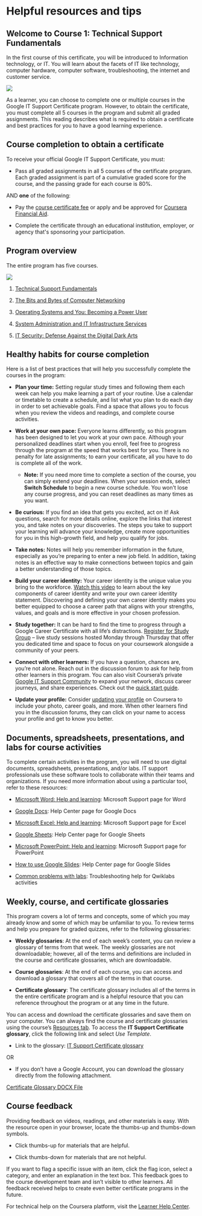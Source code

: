 # Helpful resources and tips

## Welcome to Course 1: Technical Support Fundamentals

In the first course of this certificate, you will be introduced to Information technology, or IT. You will learn about the facets of IT like technology, computer hardware, computer software, troubleshooting, the internet and customer service.

![](https://d3c33hcgiwev3.cloudfront.net/imageAssetProxy.v1/V7EHrne1RSuK1gMuWM3fyQ_1b38dc2196c34409b78936eb6223fbf1_IT101_1.png?expiry=1716595200000&hmac=ii3n43o1lrO4VEzmDwA_AY2OdkiabsXeDxYiJmeFy-s)

As a learner, you can choose to complete one or multiple courses in the Google IT Support Certificate program. However, to obtain the certificate, you must complete all 5 courses in the program and submit all graded assignments. This reading describes what is required to obtain a certificate and best practices for you to have a good learning experience.

## Course completion to obtain a certificate

To receive your official Google IT Support Certificate, you must:

- Pass all graded assignments in all 5 courses of the certificate program. Each graded assignment is part of a cumulative graded score for the course, and the passing grade for each course is 80%.
    

AND **one** of the following:

- Pay the [course certificate fee](https://www.coursera.support/s/article/209818963-Payments-on-Coursera?language=en_US) or apply and be approved for [Coursera Financial Aid](https://www.coursera.support/s/article/209819033-Apply-for-Financial-Aid-or-a-Scholarship?language=en_US).
    
- Complete the certificate through an educational institution, employer, or agency that's sponsoring your participation. 
    

## Program overview

The entire program has five courses.

![](https://d3c33hcgiwev3.cloudfront.net/imageAssetProxy.v1/D4CgTvsgRmKEKYZhRseoPQ_d7acdfec55ff4a1f94e1a9167c8615f1_IT101_0.png?expiry=1716595200000&hmac=ZitqGDrbx_Wquve1aDJe-nRQCTXarXjndgYK3j2COxA)

1. [Technical Support Fundamentals](https://www.coursera.org/learn/technical-support-fundamentals?specialization=google-it-support)
    
2. [The Bits and Bytes of Computer Networking](https://www.coursera.org/learn/computer-networking?specialization=google-it-support)
    
3. [Operating Systems and You: Becoming a Power User](https://www.coursera.org/learn/os-power-user?specialization=google-it-support)
    
4. [System Administration and IT Infrastructure Services](https://www.coursera.org/learn/system-administration-it-infrastructure-services?specialization=google-it-support)
    
5. [IT Security: Defense Against the Digital Dark Arts](https://www.coursera.org/learn/it-security?specialization=google-it-support)
    

## Healthy habits for course completion

Here is a list of best practices that will help you successfully complete the courses in the program: 

- **Plan your time:** Setting regular study times and following them each week can help you make learning a part of your routine. Use a calendar or timetable to create a schedule, and list what you plan to do each day in order to set achievable goals. Find a space that allows you to focus when you review the videos and readings, and complete course activities.
    
- **Work at your own pace:** Everyone learns differently, so this program has been designed to let you work at your own pace. Although your personalized deadlines start when you enroll, feel free to progress through the program at the speed that works best for you. There is no penalty for late assignments; to earn your certificate, all you have to do is complete all of the work. 
    
    - **Note:** If you need more time to complete a section of the course, you can simply extend your deadlines. When your session ends, select **Switch Schedule** to begin a new course schedule. You won't lose any course progress, and you can reset deadlines as many times as you want.
        
- **Be curious:** If you find an idea that gets you excited, act on it! Ask questions, search for more details online, explore the links that interest you, and take notes on your discoveries. The steps you take to support your learning will advance your knowledge, create more opportunities for you in this high-growth field, and help you qualify for jobs.
    
- **Take notes:** Notes will help you remember information in the future, especially as you’re preparing to enter a new job field. In addition, taking notes is an effective way to make connections between topics and gain a better understanding of those topics.
    
- **Build your career identity:** Your career identity is the unique value you bring to the workforce. [Watch this video](https://www.youtube.com/watch?v=_xbT4qMrot4) to learn about the key components of career identity and write your own career identity statement. Discovering and defining your own career identity makes you better equipped to choose a career path that aligns with your strengths, values, and goals and is more effective in your chosen profession.
    
- **Study together:** It can be hard to find the time to progress through a Google Career Certificate with all life’s distractions. [Register for Study Group](https://lu.ma/u/Google-Career-Certificates-Study-Group) – live study sessions hosted Monday through Thursday that offer you dedicated time and space to focus on your coursework alongside a community of your peers.
    
- **Connect with other learners:** If you have a question, chances are, you’re not alone. Reach out in the discussion forum to ask for help from other learners in this program. You can also visit Coursera’s private [Google IT Support Community](http://www.coursera.support/s/group-invite?id=MEY5VkgwMDAwMDAwMXZOMEFR) to expand your network, discuss career journeys, and share experiences. Check out the [quick start guide](https://www.coursera.support/s/article/Community-Quick-Start-Guide).
    
- **Update your profile:** Consider [updating your profile](https://www.coursera.org/account/profile) on Coursera to include your photo, career goals, and more. When other learners find you in the discussion forums, they can click on your name to access your profile and get to know you better.
    

## Documents, spreadsheets, presentations, and labs for course activities

To complete certain activities in the program, you will need to use digital documents, spreadsheets, presentations, and/or labs. IT support professionals use these software tools to collaborate within their teams and organizations. If you need more information about using a particular tool, refer to these resources:

- [Microsoft Word: Help and learning](https://support.microsoft.com/en-us/word): Microsoft Support page for Word
    
- [Google Docs](https://support.google.com/docs/topic/9046002?hl=en&ref_topic=1382883): Help Center page for Google Docs
    
- [Microsoft Excel: Help and learning](https://support.microsoft.com/en-us/excel): Microsoft Support page for Excel
    
- [Google Sheets](https://support.google.com/docs/topic/9054603?hl=en&ref_topic=1382883): Help Center page for Google Sheets
    
- [Microsoft PowerPoint: Help and learning](https://support.microsoft.com/en-us/powerpoint): Microsoft Support page for PowerPoint
    
- [How to use Google Slides](https://support.google.com/docs/answer/2763168?hl=en&co=GENIE.Platform%3DDesktop): Help Center page for Google Slides
    
- [Common problems with labs](https://support.google.com/qwiklabs/answer/9133560?hl=en&ref_topic=9134804): Troubleshooting help for Qwiklabs activities
    

## Weekly, course, and certificate glossaries

This program covers a lot of terms and concepts, some of which you may already know and some of which may be unfamiliar to you. To review terms and help you prepare for graded quizzes, refer to the following glossaries:

- **Weekly glossaries**: At the end of each week’s content, you can review a glossary of terms from that week. The weekly glossaries are not downloadable; however, all of the terms and definitions are included in the course and certificate glossaries, which are downloadable.
    
- **Course glossaries**: At the end of each course, you can access and download a glossary that covers all of the terms in that course. 
    
- **Certificate glossary**: The certificate glossary includes all of the terms in the entire certificate program and is a helpful resource that you can reference throughout the program or at any time in the future. 
    

You can access and download the certificate glossaries and save them on your computer. You can always find the course and certificate glossaries using the course’s [Resources tab](https://www.coursera.org/learn/technical-support-fundamentals/resources/fCDZG). To access the **IT Support Certificate glossary**, click the following link and select _Use Template_.

- Link to the glossary: [IT Support Certificate glossary](https://docs.google.com/document/d/19LPDrcHzZPiAfxDHrw6LHgDAs68q5hjS/template/preview#heading=h.gjdgxs)
    

OR

- If you don’t have a Google Account, you can download the glossary directly from the following attachment.
    

[Certificate Glossary DOCX File](https://d3c33hcgiwev3.cloudfront.net/u7gxyI8kRvaF5ITSqymTQg_69c76fb53ba34efa95f8435169f84df1_Certificate-Glossary.docx?Expires=1716595200&Signature=R0LtC1sUUdquDcNc8Fxf10YQZiVAw6Ns4MFyK63wsTLtYtaqym0HtfvKCh715cW6qccvHrA9P7o2i5EY~QlJHZuT~-PWYhsYYhHUST8gNg7qprAyJHvQagKI~WgeoP3VExqmoIErdRYNx6Lrw0H4BkvM6coZhF~KhYuKzjdTt84_&Key-Pair-Id=APKAJLTNE6QMUY6HBC5A)

## Course feedback

Providing feedback on videos, readings, and other materials is easy. With the resource open in your browser, locate the thumbs-up and thumbs-down symbols. 

- Click thumbs-up for materials that are helpful. 
    
- Click thumbs-down for materials that are not helpful.
    

If you want to flag a specific issue with an item, click the flag icon, select a category, and enter an explanation in the text box. This feedback goes to the course development team and isn’t visible to other learners. All feedback received helps to create even better certificate programs in the future.

For technical help on the Coursera platform, visit the [Learner Help Center](https://learner.coursera.help/hc/en-us).